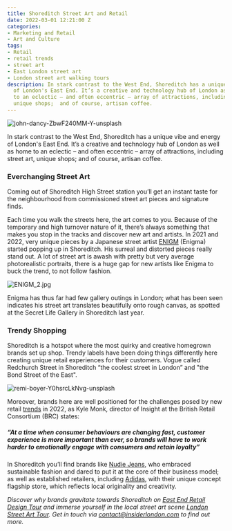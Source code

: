 ```yaml
---
title: Shoreditch Street Art and Retail
date: 2022-03-01 12:21:00 Z
categories:
- Marketing and Retail
- Art and Culture
tags:
- Retail
- retail trends
- street art
- East London street art
- London street art walking tours
description: In stark contrast to the West End, Shoreditch has a unique vibe and energy
  of London's East End. It’s a creative and technology hub of London as well as home
  to an eclectic – and often eccentric – array of attractions, including street art,
  unique shops;  and of course, artisan coffee.
---
```


![john-dancy-ZbwF240MM-Y-unsplash](/uploads/john-dancy-ZbwF240MM-Y-unsplash.jpg)

In stark contrast to the West End, Shoreditch has a unique vibe and energy of London's East End. It’s a creative and technology hub of London as well as home to an eclectic – and often eccentric – array of attractions, including street art, unique shops;  and of course, artisan coffee.

### Everchanging Street Art

Coming out of Shoreditch High Street station you’ll get an instant taste for the neighbourhood  from commissioned street art pieces and signature finds. 

Each time you walk the streets here, the art comes to you. Because of the temporary and high turnover nature of it, there’s always something that makes you stop in the tracks and discover new art and artists. In 2021 and 2022, very unique pieces by a Japanese street artist [ENIGM](https://shop.enigma.tokyo/) (Enigma) started popping up in Shoreditch. His surreal and distorted pieces really stand out. A lot of street art is awash with pretty but very average photorealistic portraits, there is a huge gap for new artists like Enigma to buck the trend, to not follow fashion. 

![ENIGM_2.jpg](/uploads/ENIGM_2.jpg)

Enigma has thus far had few gallery outings in London; what has been seen indicates his street art translates beautifully onto rough canvas, as spotted at the Secret Life Gallery in Shoreditch last year.

### Trendy Shopping

Shoreditch is a hotspot where the most quirky and creative homegrown brands set up shop. Trendy labels have been doing things differently here creating unique retail experiences for their customers. Vogue called Redchurch Street in Shoreditch  “the coolest street in London” and "the Bond Street of the East". 

![remi-boyer-Y0hsrcLkNvg-unsplash](/uploads/remi-boyer-Y0hsrcLkNvg-unsplash.jpg)

Moreover, brands here are well positioned for the challenges posed by new retail [trends](https://www.forbes.com/sites/catherineerdly/2021/12/28/four-trends-that-will-shape-retail-in-2022/?sh=340109bb519a) in 2022, as Kyle Monk, director of Insight at the British Retail Consortium (BRC) states: 
##### *“At a time when consumer behaviours are changing fast, customer experience is more important than ever, so brands will have to work harder to emotionally engage with consumers and retain loyalty”* 

In Shoreditch you’ll find brands like [Nudie Jeans](https://www.nudiejeans.com/), who embraced sustainable fashion and dared to put it at the core of their business model; as well as established retailers, including [Adidas](https://www.adidas.co.uk/),  with their unique concept flagship store, which reflects local originality and creativity.


*Discover why brands gravitate towards Shoreditch on [East End Retail Design Tour](https://www.insiderlondon.com/london/educational-tours/retail-design/) and immerse yourself in the local street art scene [London Street Art Tour](https://www.insiderlondon.com/london/educational-tours/street-art-tour-london/). Get in touch via <a href="mailto:contact@insiderlondon.com">contact@insiderlondon.com</a> to find out more.*

